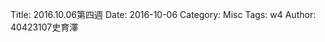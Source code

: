 Title: 2016.10.06第四週
Date: 2016-10-06
Category: Misc
Tags: w4
Author: 40423107史育澤


<!-- PELICAN_END_SUMMARY -->
 






